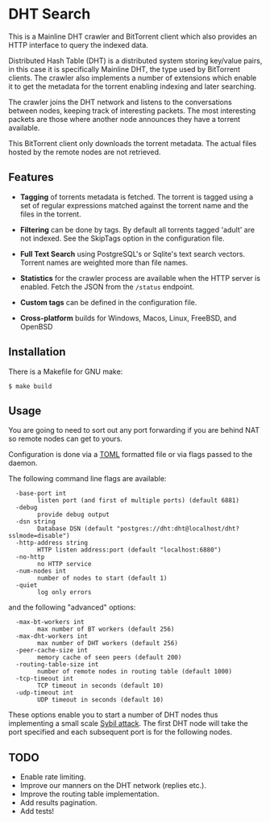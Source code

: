# DHT Search

This is a Mainline DHT crawler and BitTorrent client which also provides an
HTTP interface to query the indexed data.

Distributed Hash Table (DHT) is a distributed system storing key/value pairs,
in this case it is specifically Mainline DHT, the type used by BitTorrent
clients. The crawler also implements a number of extensions which enable it to
get the metadata for the torrent enabling indexing and later searching.

The crawler joins the DHT network and listens to the conversations between
nodes, keeping track of interesting packets. The most interesting packets are
those where another node announces they have a torrent available.

This BitTorrent client only downloads the torrent metadata. The actual files
hosted by the remote nodes are not retrieved.

## Features

- **Tagging** of torrents metadata is fetched. The torrent is tagged using a
  set of regular expressions matched against the torrent name and the files in
  the torrent.

- **Filtering** can be done by tags. By default all torrents tagged 'adult' are
  not indexed. See the SkipTags option in the configuration file.

- **Full Text Search** using PostgreSQL's or Sqlite's text search vectors.
  Torrent names are weighted more than file names.

- **Statistics** for the crawler process are available when the HTTP server is
  enabled. Fetch the JSON from the `/status` endpoint.

- **Custom tags** can be defined in the configuration file.

- **Cross-platform** builds for Windows, Macos, Linux, FreeBSD, and OpenBSD

## Installation

There is a Makefile for GNU make:

```shell
$ make build
```

## Usage

You are going to need to sort out any port forwarding if you are behind NAT so
remote nodes can get to yours.

Configuration is done via a [TOML](https://github.com/toml-lang/toml) formatted
file or via flags passed to the daemon.

The following command line flags are available:

      -base-port int
            listen port (and first of multiple ports) (default 6881)
      -debug
            provide debug output
      -dsn string
            Database DSN (default "postgres://dht:dht@localhost/dht?sslmode=disable")
      -http-address string
            HTTP listen address:port (default "localhost:6880")
      -no-http
            no HTTP service
      -num-nodes int
            number of nodes to start (default 1)
      -quiet
            log only errors

and the following "advanced" options:

      -max-bt-workers int
            max number of BT workers (default 256)
      -max-dht-workers int
            max number of DHT workers (default 256)
      -peer-cache-size int
            memory cache of seen peers (default 200)
      -routing-table-size int
            number of remote nodes in routing table (default 1000)
      -tcp-timeout int
            TCP timeout in seconds (default 10)
      -udp-timeout int
            UDP timeout in seconds (default 10)

These options enable you to start a number of DHT nodes thus implementing a
small scale [Sybil attack](https://en.wikipedia.org/wiki/Sybil_attack). The
first DHT node will take the port specified and each subsequent port is for the
following nodes.

## TODO

- Enable rate limiting.
- Improve our manners on the DHT network (replies etc.).
- Improve the routing table implementation.
- Add results pagination.
- Add tests!
